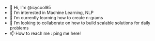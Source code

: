 - 👋 Hi, I’m @icycool95
- 👀 I’m interested in Machine Learning, NLP
- 🌱 I’m currently learning how to create n-grams
- 💞️ I’m looking to collaborate on how to build scalable solutions for daily problems
- 📫 How to reach me : ping me here!

<!---
icycool95/icycool95 is a ✨ special ✨ repository because its `README.md` (this file) appears on your GitHub profile.
You can click the Preview link to take a look at your changes.
--->
